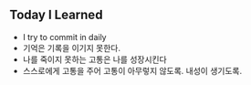 Today I Learned
---

* I try to commit in daily
* 기억은 기록을 이기지 못한다.
* 나를 죽이지 못하는 고통은 나를 성장시킨다
* 스스로에게 고통을 주어 고통이 아무렇지 않도록. 내성이 생기도록.

